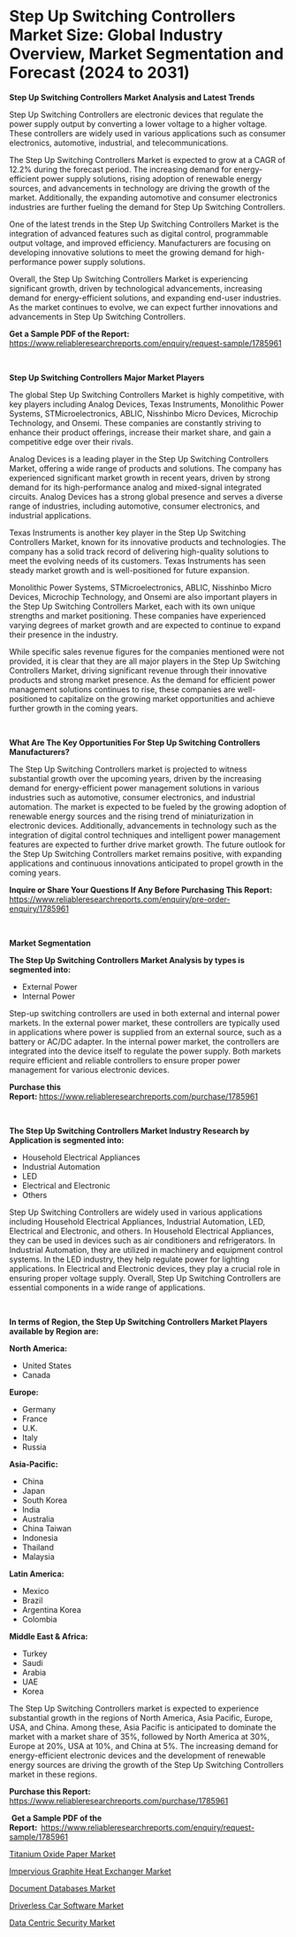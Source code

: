 <p><h1>Step Up Switching Controllers Market Size: Global Industry Overview, Market Segmentation and Forecast (2024 to 2031)</h1></p><p><strong>Step Up Switching Controllers Market Analysis and Latest Trends</strong></p>
<p><p>Step Up Switching Controllers are electronic devices that regulate the power supply output by converting a lower voltage to a higher voltage. These controllers are widely used in various applications such as consumer electronics, automotive, industrial, and telecommunications.</p><p>The Step Up Switching Controllers Market is expected to grow at a CAGR of 12.2% during the forecast period. The increasing demand for energy-efficient power supply solutions, rising adoption of renewable energy sources, and advancements in technology are driving the growth of the market. Additionally, the expanding automotive and consumer electronics industries are further fueling the demand for Step Up Switching Controllers.</p><p>One of the latest trends in the Step Up Switching Controllers Market is the integration of advanced features such as digital control, programmable output voltage, and improved efficiency. Manufacturers are focusing on developing innovative solutions to meet the growing demand for high-performance power supply solutions.</p><p>Overall, the Step Up Switching Controllers Market is experiencing significant growth, driven by technological advancements, increasing demand for energy-efficient solutions, and expanding end-user industries. As the market continues to evolve, we can expect further innovations and advancements in Step Up Switching Controllers.</p></p>
<p><strong>Get a Sample PDF of the Report:&nbsp;</strong> <a href="https://www.reliableresearchreports.com/enquiry/request-sample/1785961">https://www.reliableresearchreports.com/enquiry/request-sample/1785961</a></p>
<p>&nbsp;</p>
<p><strong>Step Up Switching Controllers Major Market Players</strong></p>
<p><p>The global Step Up Switching Controllers Market is highly competitive, with key players including Analog Devices, Texas Instruments, Monolithic Power Systems, STMicroelectronics, ABLIC, Nisshinbo Micro Devices, Microchip Technology, and Onsemi. These companies are constantly striving to enhance their product offerings, increase their market share, and gain a competitive edge over their rivals.</p><p>Analog Devices is a leading player in the Step Up Switching Controllers Market, offering a wide range of products and solutions. The company has experienced significant market growth in recent years, driven by strong demand for its high-performance analog and mixed-signal integrated circuits. Analog Devices has a strong global presence and serves a diverse range of industries, including automotive, consumer electronics, and industrial applications.</p><p>Texas Instruments is another key player in the Step Up Switching Controllers Market, known for its innovative products and technologies. The company has a solid track record of delivering high-quality solutions to meet the evolving needs of its customers. Texas Instruments has seen steady market growth and is well-positioned for future expansion.</p><p>Monolithic Power Systems, STMicroelectronics, ABLIC, Nisshinbo Micro Devices, Microchip Technology, and Onsemi are also important players in the Step Up Switching Controllers Market, each with its own unique strengths and market positioning. These companies have experienced varying degrees of market growth and are expected to continue to expand their presence in the industry.</p><p>While specific sales revenue figures for the companies mentioned were not provided, it is clear that they are all major players in the Step Up Switching Controllers Market, driving significant revenue through their innovative products and strong market presence. As the demand for efficient power management solutions continues to rise, these companies are well-positioned to capitalize on the growing market opportunities and achieve further growth in the coming years.</p></p>
<p>&nbsp;</p>
<p><strong>What Are The Key Opportunities For Step Up Switching Controllers Manufacturers?</strong></p>
<p><p>The Step Up Switching Controllers market is projected to witness substantial growth over the upcoming years, driven by the increasing demand for energy-efficient power management solutions in various industries such as automotive, consumer electronics, and industrial automation. The market is expected to be fueled by the growing adoption of renewable energy sources and the rising trend of miniaturization in electronic devices. Additionally, advancements in technology such as the integration of digital control techniques and intelligent power management features are expected to further drive market growth. The future outlook for the Step Up Switching Controllers market remains positive, with expanding applications and continuous innovations anticipated to propel growth in the coming years.</p></p>
<p><strong>Inquire or Share Your Questions If Any Before Purchasing This Report:</strong> <a href="https://www.reliableresearchreports.com/enquiry/pre-order-enquiry/1785961">https://www.reliableresearchreports.com/enquiry/pre-order-enquiry/1785961</a></p>
<p>&nbsp;</p>
<p><strong>Market Segmentation</strong></p>
<p><strong>The Step Up Switching Controllers Market Analysis by types is segmented into:</strong></p>
<p><ul><li>External Power</li><li>Internal Power</li></ul></p>
<p><p>Step-up switching controllers are used in both external and internal power markets. In the external power market, these controllers are typically used in applications where power is supplied from an external source, such as a battery or AC/DC adapter. In the internal power market, the controllers are integrated into the device itself to regulate the power supply. Both markets require efficient and reliable controllers to ensure proper power management for various electronic devices.</p></p>
<p><strong>Purchase this Report:&nbsp;</strong><a href="https://www.reliableresearchreports.com/purchase/1785961">https://www.reliableresearchreports.com/purchase/1785961</a></p>
<p>&nbsp;</p>
<p><strong>The Step Up Switching Controllers Market Industry Research by Application is segmented into:</strong></p>
<p><ul><li>Household Electrical Appliances</li><li>Industrial Automation</li><li>LED</li><li>Electrical and Electronic</li><li>Others</li></ul></p>
<p><p>Step Up Switching Controllers are widely used in various applications including Household Electrical Appliances, Industrial Automation, LED, Electrical and Electronic, and others. In Household Electrical Appliances, they can be used in devices such as air conditioners and refrigerators. In Industrial Automation, they are utilized in machinery and equipment control systems. In the LED industry, they help regulate power for lighting applications. In Electrical and Electronic devices, they play a crucial role in ensuring proper voltage supply. Overall, Step Up Switching Controllers are essential components in a wide range of applications.</p></p>
<p>&nbsp;</p>
<p><strong>In terms of Region, the Step Up Switching Controllers Market Players available by Region are:</strong></p>
<p>
    <p> <strong> North America: </strong>
        <ul>
            <li>United States</li>
            <li>Canada</li>
        </ul>
        </p> 
    <p> <strong> Europe: </strong>
        <ul>
            <li>Germany</li>
            <li>France</li>
            <li>U.K.</li>
            <li>Italy</li>
            <li>Russia</li>
        </ul>
        </p> 
    <p> <strong> Asia-Pacific: </strong>
        <ul>
            <li>China</li>
            <li>Japan</li>
            <li>South Korea</li>
            <li>India</li>
            <li>Australia</li>
            <li>China Taiwan</li>
            <li>Indonesia</li>
            <li>Thailand</li>
            <li>Malaysia</li>
        </ul>
        </p> 
    <p> <strong> Latin America: </strong>
        <ul>
            <li>Mexico</li>
            <li>Brazil</li>
            <li>Argentina Korea</li>
            <li>Colombia</li>
        </ul>
        </p> 
    <p> <strong> Middle East & Africa: </strong>
        <ul>
            <li>Turkey</li>
            <li>Saudi</li>
            <li>Arabia</li>
            <li>UAE</li>
            <li>Korea</li>
        </ul>
    </p>
    </p>
<p><p>The Step Up Switching Controllers market is expected to experience substantial growth in the regions of North America, Asia Pacific, Europe, USA, and China. Among these, Asia Pacific is anticipated to dominate the market with a market share of 35%, followed by North America at 30%, Europe at 20%, USA at 10%, and China at 5%. The increasing demand for energy-efficient electronic devices and the development of renewable energy sources are driving the growth of the Step Up Switching Controllers market in these regions.</p></p>
<p><strong>Purchase this Report: </strong><a href="https://www.reliableresearchreports.com/purchase/1785961">https://www.reliableresearchreports.com/purchase/1785961</a></p>
<p>&nbsp;<strong>Get a Sample PDF of the Report:&nbsp;&nbsp;</strong><a href="https://www.reliableresearchreports.com/enquiry/request-sample/1785961">https://www.reliableresearchreports.com/enquiry/request-sample/1785961</a></p>
<p><strong></strong></p>
<p><p><a href="https://github.com/mabutironaldo/Market-Research-Report-List-3/blob/main/titanium-oxide-paper-market.md">Titanium Oxide Paper Market</a></p><p><a href="https://github.com/biheemgalvinlouises6hokrh3h/Market-Research-Report-List-1/blob/main/impervious-graphite-heat-exchanger-market.md">Impervious Graphite Heat Exchanger Market</a></p><p><a href="https://medium.com/@lorimyers95/document-databases-market-share-evolution-and-market-growth-trends-2024-2031-597050f4d556">Document Databases Market</a></p><p><a href="https://medium.com/@lorimyers95/driverless-car-software-market-exploring-market-share-market-trends-and-future-growth-dac8e9fb6562">Driverless Car Software Market</a></p><p><a href="https://medium.com/@digitaldiviner12/data-centric-security-market-insight-market-trends-growth-forecasted-from-2024-to-2031-0391c22e929c">Data Centric Security Market</a></p></p>